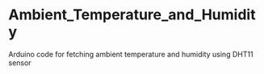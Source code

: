 # Ambient_Temperature_and_Humidity
Arduino code for fetching ambient temperature and humidity using DHT11 sensor 
